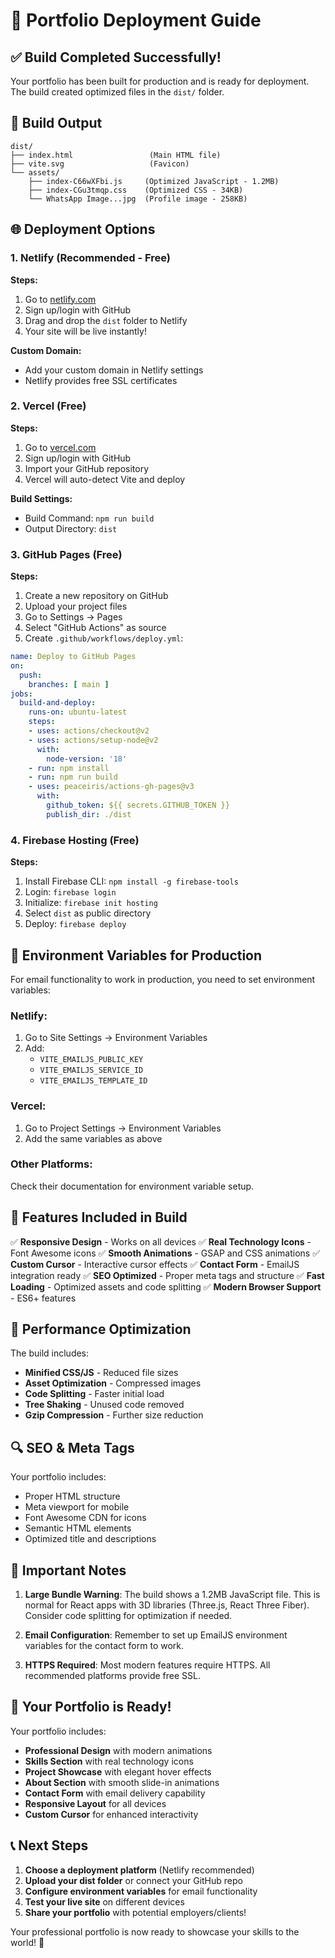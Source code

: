 # 🚀 Portfolio Deployment Guide

## ✅ Build Completed Successfully!

Your portfolio has been built for production and is ready for deployment. The build created optimized files in the `dist/` folder.

## 📁 Build Output

```
dist/
├── index.html                 (Main HTML file)
├── vite.svg                   (Favicon)
└── assets/
    ├── index-C66wXFbi.js     (Optimized JavaScript - 1.2MB)
    ├── index-CGu3tmqp.css    (Optimized CSS - 34KB)
    └── WhatsApp Image...jpg  (Profile image - 258KB)
```

## 🌐 Deployment Options

### 1. **Netlify (Recommended - Free)**

**Steps:**
1. Go to [netlify.com](https://netlify.com)
2. Sign up/login with GitHub
3. Drag and drop the `dist` folder to Netlify
4. Your site will be live instantly!

**Custom Domain:**
- Add your custom domain in Netlify settings
- Netlify provides free SSL certificates

### 2. **Vercel (Free)**

**Steps:**
1. Go to [vercel.com](https://vercel.com)
2. Sign up/login with GitHub
3. Import your GitHub repository
4. Vercel will auto-detect Vite and deploy

**Build Settings:**
- Build Command: `npm run build`
- Output Directory: `dist`

### 3. **GitHub Pages (Free)**

**Steps:**
1. Create a new repository on GitHub
2. Upload your project files
3. Go to Settings → Pages
4. Select "GitHub Actions" as source
5. Create `.github/workflows/deploy.yml`:

```yaml
name: Deploy to GitHub Pages
on:
  push:
    branches: [ main ]
jobs:
  build-and-deploy:
    runs-on: ubuntu-latest
    steps:
    - uses: actions/checkout@v2
    - uses: actions/setup-node@v2
      with:
        node-version: '18'
    - run: npm install
    - run: npm run build
    - uses: peaceiris/actions-gh-pages@v3
      with:
        github_token: ${{ secrets.GITHUB_TOKEN }}
        publish_dir: ./dist
```

### 4. **Firebase Hosting (Free)**

**Steps:**
1. Install Firebase CLI: `npm install -g firebase-tools`
2. Login: `firebase login`
3. Initialize: `firebase init hosting`
4. Select `dist` as public directory
5. Deploy: `firebase deploy`

## 🔧 Environment Variables for Production

For email functionality to work in production, you need to set environment variables:

### Netlify:
1. Go to Site Settings → Environment Variables
2. Add:
   - `VITE_EMAILJS_PUBLIC_KEY`
   - `VITE_EMAILJS_SERVICE_ID`
   - `VITE_EMAILJS_TEMPLATE_ID`

### Vercel:
1. Go to Project Settings → Environment Variables
2. Add the same variables as above

### Other Platforms:
Check their documentation for environment variable setup.

## 📱 Features Included in Build

✅ **Responsive Design** - Works on all devices
✅ **Real Technology Icons** - Font Awesome icons
✅ **Smooth Animations** - GSAP and CSS animations
✅ **Custom Cursor** - Interactive cursor effects
✅ **Contact Form** - EmailJS integration ready
✅ **SEO Optimized** - Proper meta tags and structure
✅ **Fast Loading** - Optimized assets and code splitting
✅ **Modern Browser Support** - ES6+ features

## 🎯 Performance Optimization

The build includes:
- **Minified CSS/JS** - Reduced file sizes
- **Asset Optimization** - Compressed images
- **Code Splitting** - Faster initial load
- **Tree Shaking** - Unused code removed
- **Gzip Compression** - Further size reduction

## 🔍 SEO & Meta Tags

Your portfolio includes:
- Proper HTML structure
- Meta viewport for mobile
- Font Awesome CDN for icons
- Semantic HTML elements
- Optimized title and descriptions

## 🚨 Important Notes

1. **Large Bundle Warning**: The build shows a 1.2MB JavaScript file. This is normal for React apps with 3D libraries (Three.js, React Three Fiber). Consider code splitting for optimization if needed.

2. **Email Configuration**: Remember to set up EmailJS environment variables for the contact form to work.

3. **HTTPS Required**: Most modern features require HTTPS. All recommended platforms provide free SSL.

## 🎉 Your Portfolio is Ready!

Your portfolio includes:
- **Professional Design** with modern animations
- **Skills Section** with real technology icons
- **Project Showcase** with elegant hover effects
- **About Section** with smooth slide-in animations
- **Contact Form** with email delivery capability
- **Responsive Layout** for all devices
- **Custom Cursor** for enhanced interactivity

## 📞 Next Steps

1. **Choose a deployment platform** (Netlify recommended)
2. **Upload your dist folder** or connect your GitHub repo
3. **Configure environment variables** for email functionality
4. **Test your live site** on different devices
5. **Share your portfolio** with potential employers/clients!

Your professional portfolio is now ready to showcase your skills to the world! 🌟

